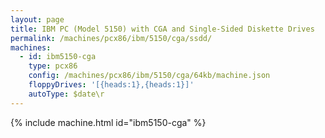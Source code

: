 ```yaml
---
layout: page
title: IBM PC (Model 5150) with CGA and Single-Sided Diskette Drives
permalink: /machines/pcx86/ibm/5150/cga/ssdd/
machines:
  - id: ibm5150-cga
    type: pcx86
    config: /machines/pcx86/ibm/5150/cga/64kb/machine.json
    floppyDrives: '[{heads:1},{heads:1}]'
    autoType: $date\r
---
```


{% include machine.html id="ibm5150-cga" %}
